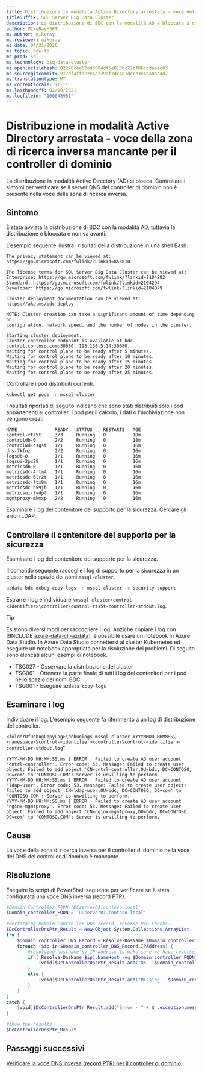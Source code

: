 ```yaml
---
title: Distribuzione in modalità Active Directory arrestata - voce della zona di ricerca inversa mancante per il controller di dominio
titleSuffix: SQL Server Big Data Cluster
description: La distribuzione di BDC con la modalità AD è bloccata a causa di una voce di zona di ricerca inversa mancante per il controller di dominio nel server DNS del controller di dominio.
author: MikeRayMSFT
ms.author: mikeray
ms.reviewer: mikeray
ms.date: 04/21/2020
ms.topic: how-to
ms.prod: sql
ms.technology: big-data-cluster
ms.openlocfilehash: 02276cee62edd604df5e018bc22cf86cddaaec03
ms.sourcegitcommit: 917df4ffd22e4a229af7dc481dcce3ebba0aa4d7
ms.translationtype: MT
ms.contentlocale: it-IT
ms.lasthandoff: 02/10/2021
ms.locfileid: "100043951"
---
```

# <a name="ad-mode-deployment-stopped---missing-reverse-lookup-zone-entry-for-dc"></a>Distribuzione in modalità Active Directory arrestata - voce della zona di ricerca inversa mancante per il controller di dominio

La distribuzione in modalità Active Directory (AD) si blocca. Controllare i sintomi per verificare se il server DNS del controller di dominio non è presente nella voce della zona di ricerca inversa. 

## <a name="symptom"></a>Sintomo

È stata avviata la distribuzione di BDC con la modalità AD, tuttavia la distribuzione è bloccata e non va avanti.

L'esempio seguente illustra i risultati della distribuzione in una shell Bash.

```
The privacy statement can be viewed at:
https://go.microsoft.com/fwlink/?LinkId=853010
 
The license terms for SQL Server Big Data Cluster can be viewed at:
Enterprise: https://go.microsoft.com/fwlink/?linkid=2104292
Standard: https://go.microsoft.com/fwlink/?linkid=2104294
Developer: https://go.microsoft.com/fwlink/?linkid=2104079
 
Cluster deployment documentation can be viewed at:
https://aka.ms/bdc-deploy
 
NOTE: Cluster creation can take a significant amount of time depending on
configuration, network speed, and the number of nodes in the cluster.
 
Starting cluster deployment.
Cluster controller endpoint is available at bdc-control.contoso.com:30080, 193.168.5.14:30080.
Waiting for control plane to be ready after 5 minutes.
Waiting for control plane to be ready after 10 minutes.
Waiting for control plane to be ready after 15 minutes.
Waiting for control plane to be ready after 20 minutes.
Waiting for control plane to be ready after 25 minutes.
```

Controllare i pod distribuiti correnti.

```bash
kubectl get pods -n mssql-cluster
```

I risultati riportati di seguito indicano che sono stati distribuiti solo i pod appartenenti al controller. I pod per il calcolo, i dati o l'archiviazione non vengono creati.

```
NAME              READY   STATUS    RESTARTS   AGE
control-rts5t     3/3     Running   0          18m
controldb-0       2/2     Running   0          18m
controlwd-csgst   1/1     Running   0          16m
dns-7kfnz         2/2     Running   0          16m
logsdb-0          1/1     Running   0          16m
logsui-2pc29      1/1     Running   0          16m
metricsdb-0       1/1     Running   0          16m
metricsdc-4rtm4   1/1     Running   0          16m
metricsdc-6lr2t   1/1     Running   0          16m
metricsdc-ftx9m   1/1     Running   0          16m
metricsdc-h59jb   1/1     Running   0          16m
metricsui-lvdpt   1/1     Running   0          16m
mgmtproxy-mkmxp   2/2     Running   0          16m
```

Esaminare i log del contenitore del supporto per la sicurezza. Cercare gli errori LDAP. 

## <a name="check-security-support-container"></a>Controllare il contenitore del supporto per la sicurezza 

Esaminare i log del contenitore del supporto per la sicurezza.

Il comando seguente raccoglie i log di supporto per la sicurezza in un cluster nello spazio dei nomi `mssql-cluster`.

```bash
azdata bdc debug copy-logs -n mssql-cluster -c security-support
```

Estrarre i log e individuare `\mssql-cluster\control-<identifier>\controller\control-rts5t-controller-stdout.log`.

> [!TIP]
> Esistono diversi modi per raccogliere i log. Anziché copiare i log con [!INCLUDE [azure-data-cli-azdata](../includes/azure-data-cli-azdata.md)], è possibile usare un notebook in Azure Data Studio.
> In Azure Data Studio connettersi al cluster Kubernetes ed eseguire un notebook appropriato per la risoluzione dei problemi. Di seguito sono elencati alcuni esempi di notebook.
>
> - TSG027 - Osservare la distribuzione del cluster
> - TSG061 - Ottenere la parte finale di tutti i log dei contenitori per i pod nello spazio dei nomi BDC
> - TSG001 - Eseguire `azdata copy-logs`
>

## <a name="inspect-the-logs"></a>Esaminare i log

Individuare il log. L'esempio seguente fa riferimento a un log di distribuzione del controller. 

`<folderOfDebugCopyLog>\debuglogs-mssql-cluster-YYYYMMDD-HHMMSS\<namespace>\control-<identifier>\controller\control-<identifier>-controller-stdout.log`"

```
YYYY-MM-DD HH:MM:SS.ms | ERROR | Failed to create AD user account 'cntrl-controller'. Error code: 53. Message: Failed to create user object: Failed to add object 'CN=cntrl-controller,OU=bdc, DC=CONTOSO, DC=com' to 'CONTOSO.COM': Server is unwilling to perform. 
YYYY-MM-DD HH:MM:SS.ms | ERROR | Failed to create AD user account 'ldap-user'. Error code: 53. Message: Failed to create user object: Failed to add object 'CN=ldap-user,OU=bdc, DC=CONTOSO, DC=com' to 'CONTOSO.COM': Server is unwilling to perform. 
YYYY-MM-DD HH:MM:SS.ms | ERROR | Failed to create AD user account 'nginx-mgmtproxy'. Error code: 53. Message: Failed to create user object: Failed to add object 'CN=nginx-mgmtproxy,OU=bdc, DC=CONTOSO, DC=com' to 'CONTOSO.COM': Server is unwilling to perform. 
```

## <a name="cause"></a>Causa

La voce della zona di ricerca inversa per il controller di dominio nella voce del DNS del controller di dominio è mancante. 

## <a name="resolution"></a>Risoluzione

Eseguire lo script di PowerShell seguente per verificare se è stata configurata una voce DNS inversa (record PTR).

```powershell
#Domain Controller FQDN 'DCserver01.contoso.local'
$Domain_controller_FQDN = 'DCserver01.contoso.local'

#Performing Domain Controller DNS record, reverse PTR Checks...
$DcControllerDnsPtr_Result = New-Object System.Collections.ArrayList
try {
    $Domain_controller_DNS_Record = Resolve-DnsName $Domain_controller_FQDN -Type A -Server $Domain_DNS_IP_address -ErrorAction Stop
    foreach ($ip in $Domain_controller_DNS_Record.IPAddress) {
        #resolving hostname by IP address to make sure we have reverse PTR record 
        if ((Resolve-DnsName $ip).NameHost -eq $Domain_controller_FQDN) {
            [void]$DcControllerDnsPtr_Result.add("OK - $Domain_controller_FQDN has an A record with an IP $ip, Reverse PTR record is in place") 
        }
        else {
            [void]$DcControllerDnsPtr_Result.add("Missing - $Domain_controller_FQDN has an A record with an IP $ip, But no reverse PTR record was found for the host")
        }
    }
}
catch {
    [void]$DcControllerDnsPtr_Result.add("Error - " + $_.exception.message)
}

#show the results 
$DcControllerDnsPtr_Result
```

## <a name="next-steps"></a>Passaggi successivi

[Verificare la voce DNS inversa (record PTR) per il controller di dominio](active-directory-deploy.md#verify-reverse-dns-entry-for-domain-controller).
